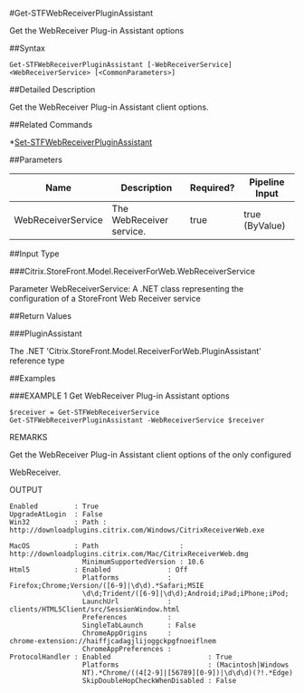 #Get-STFWebReceiverPluginAssistant
Get the WebReceiver Plug-in Assistant options
##Syntax
```Get-STFWebReceiverPluginAssistant [-WebReceiverService] <WebReceiverService> [<CommonParameters>]
```
##Detailed Description
Get the WebReceiver Plug-in Assistant client options.
##Related Commands
*[Set-STFWebReceiverPluginAssistant](Set-STFWebReceiverPluginAssistant)
##Parameters
|Name|Description|Required?|Pipeline Input||--|--|--|--||WebReceiverService|The WebReceiver service.|true|true (ByValue)|##Input Type
###Citrix.StoreFront.Model.ReceiverForWeb.WebReceiverService
Parameter WebReceiverService: A .NET class representing the configuration of a StoreFront Web Receiver service
##Return Values
###PluginAssistant
The .NET 'Citrix.StoreFront.Model.ReceiverForWeb.PluginAssistant' reference type
##Examples
###EXAMPLE 1 Get WebReceiver Plug-in Assistant options
```$receiver = Get-STFWebReceiverService
Get-STFWebReceiverPluginAssistant -WebReceiverService $receiver
```
REMARKS
Get the WebReceiver Plug-in Assistant client options of the only configured
WebReceiver.
OUTPUT
```Enabled         : True
UpgradeAtLogin  : False
Win32           : Path : 
http://downloadplugins.citrix.com/Windows/CitrixReceiverWeb.exe

MacOS           : Path                    : 
http://downloadplugins.citrix.com/Mac/CitrixReceiverWeb.dmg
                  MinimumSupportedVersion : 10.6
Html5           : Enabled              : Off
                  Platforms            : 
Firefox;Chrome;Version/([6-9]|\d\d).*Safari;MSIE
                  \d\d;Trident/([6-9]|\d\d);Android;iPad;iPhone;iPod;
                  LaunchUrl            : 
clients/HTML5Client/src/SessionWindow.html
                  Preferences          :
                  SingleTabLaunch      : False
                  ChromeAppOrigins     : 
chrome-extension://haiffjcadagjlijoggckpgfnoeiflnem
                  ChromeAppPreferences :
ProtocolHandler : Enabled                        : True
                  Platforms                      : (Macintosh|Windows
                  NT).*Chrome/((4[2-9]|[56789][0-9])|\d\d\d)(?!.*Edge)
                  SkipDoubleHopCheckWhenDisabled : False
```
